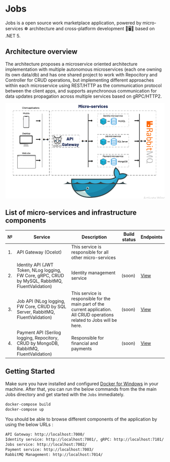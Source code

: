 # Jobs
Jobs is a open source work marketplace application, powered by micro-services ☸️ architecture and cross-platform development 📱🖥🐳 based on .NET 5.

## Architecture overview

The architecture proposes a microservice oriented architecture implementation with multiple autonomous microservices (each one owning its own data/db) and has one shared project to work with Repocitory and Controller for CRUD operations, but implementing different approaches within each microservice using REST/HTTP as the communication protocol between the client apps, and supports asynchronous communication for data updates propagation across multiple services based on gRPC/HTTP2.

<center><img src="img/JobsArchitecture.png"/></center>

## List of micro-services and infrastructure components

<table>
   <thead>
    <th>№</th>
    <th>Service</th>
    <th>Description</th>
    <th>Build status</th>
    <th>Endpoints</th>
  </thead>
  <tbody>
    <tr>
        <td align="center">1.</td>
        <td>API Gateway (Ocelot)</td>
        <td>This service is responsible for all other micro-services</td>
        <td></td>
        <td></td>
    </tr>
    <tr>
        <td align="center">2.</td>
        <td>Identity API (JWT Token, NLog logging, FW Core, gRPC, CRUD by MySQL, RabbitMQ, FluentValidation)</td>
        <td>Identity management service</td>
        <td>
           (soon)
        </td>
        <td> 
            <a href="https://app.swaggerhub.com/apis-docs/majidovmirolimjon/IdentityAPI/1.0.0">
               View
            </a>
       </td>
    </tr>
    <tr>
        <td align="center">3.</td>
        <td>Job API (NLog logging, FW Core, CRUD by SQL Server, RabbitMQ, FluentValidation)</td>
        <td>This service is responsible for the main part of the current application. All CRUD operations related to Jobs will be here.</td>
        <td>
           (soon)
        </td>
        <td> 
            <a href="https://app.swaggerhub.com/apis-docs/majidovmirolimjon/JobAPI/1.0.0">
               View
            </a>
       </td>
    </tr>
    <tr>
        <td align="center">4.</td>
        <td>Payment API (Serilog logging, Repocitory, CRUD by MongoDB, RabbitMQ, FluentValidation)</td>
        <td>Responsible for financial and payments</td>
        <td>
           (soon)
        </td>
        <td> 
            <a href="https://app.swaggerhub.com/apis-docs/majidovmirolimjon/PaymentAPI/1.0.0">
               View
            </a>
       </td>
    </tr>
  </tbody>  
</table>

## Getting Started

Make sure you have installed and configured [Docker for Windows](https://docs.docker.com/docker-for-windows/install/) in your machine. After that, you can run the below commands from the the main Jobs directory and get started with the `Jobs` immediately.

```powershell
docker-compose build
docker-compose up
```

You should be able to browse different components of the application by using the below URLs :

```
API Gateway: http://localhost:7000/
Identity service: http://localhost:7001/, gRPC: http://localhost:7101/
Jobs service: http://localhost:7002/
Payment service: http://localhost:7003/
RabbitMQ Management: http://localhost:7014/
```
